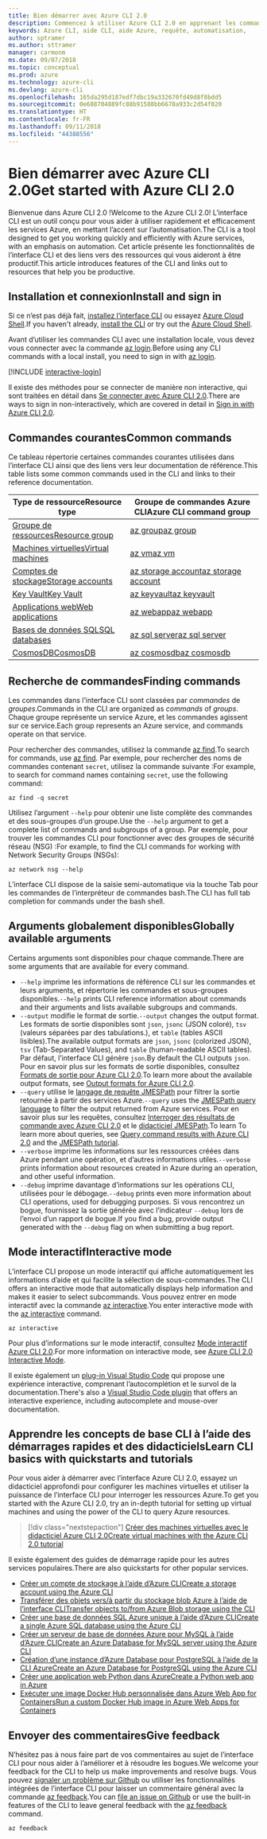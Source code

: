 ```yaml
---
title: Bien démarrer avec Azure CLI 2.0
description: Commencez à utiliser Azure CLI 2.0 en apprenant les commandes de base.
keywords: Azure CLI, aide CLI, aide Azure, requête, automatisation,
author: sptramer
ms.author: sttramer
manager: carmonm
ms.date: 09/07/2018
ms.topic: conceptual
ms.prod: azure
ms.technology: azure-cli
ms.devlang: azure-cli
ms.openlocfilehash: 165da295d187edf7dbc19a332670fd49d8f8bdd5
ms.sourcegitcommit: 0e688704889fc88b91588bb6678a933c2d54f020
ms.translationtype: HT
ms.contentlocale: fr-FR
ms.lasthandoff: 09/11/2018
ms.locfileid: "44388556"
---
```

# <a name="get-started-with-azure-cli-20"></a><span data-ttu-id="f4658-104">Bien démarrer avec Azure CLI 2.0</span><span class="sxs-lookup"><span data-stu-id="f4658-104">Get started with Azure CLI 2.0</span></span>

<span data-ttu-id="f4658-105">Bienvenue dans Azure CLI 2.0 !</span><span class="sxs-lookup"><span data-stu-id="f4658-105">Welcome to the Azure CLI 2.0!</span></span> <span data-ttu-id="f4658-106">L’interface CLI est un outil conçu pour vous aider à utiliser rapidement et efficacement les services Azure, en mettant l’accent sur l’automatisation.</span><span class="sxs-lookup"><span data-stu-id="f4658-106">The CLI is a tool designed to get you working quickly and efficiently with Azure services, with an emphasis on automation.</span></span> <span data-ttu-id="f4658-107">Cet article présente les fonctionnalités de l’interface CLI et des liens vers des ressources qui vous aideront à être productif.</span><span class="sxs-lookup"><span data-stu-id="f4658-107">This article introduces features of the CLI and links out to resources that help you be productive.</span></span>

## <a name="install-and-sign-in"></a><span data-ttu-id="f4658-108">Installation et connexion</span><span class="sxs-lookup"><span data-stu-id="f4658-108">Install and sign in</span></span>

<span data-ttu-id="f4658-109">Si ce n’est pas déjà fait, [installez l’interface CLI](install-azure-cli.md) ou essayez [Azure Cloud Shell](/azure/cloud-shell/overview).</span><span class="sxs-lookup"><span data-stu-id="f4658-109">If you haven't already, [install the CLI](install-azure-cli.md) or try out the [Azure Cloud Shell](/azure/cloud-shell/overview).</span></span>

<span data-ttu-id="f4658-110">Avant d’utiliser les commandes CLI avec une installation locale, vous devez vous connecter avec la commande [az login](/cli/azure/reference-index#az-login).</span><span class="sxs-lookup"><span data-stu-id="f4658-110">Before using any CLI commands with a local install, you need to sign in with [az login](/cli/azure/reference-index#az-login).</span></span>

[!INCLUDE [interactive-login](includes/interactive-login.md)]

<span data-ttu-id="f4658-111">Il existe des méthodes pour se connecter de manière non interactive, qui sont traitées en détail dans [Se connecter avec Azure CLI 2.0](authenticate-azure-cli.md).</span><span class="sxs-lookup"><span data-stu-id="f4658-111">There are ways to sign in non-interactively, which are covered in detail in [Sign in with Azure CLI 2.0](authenticate-azure-cli.md).</span></span>

## <a name="common-commands"></a><span data-ttu-id="f4658-112">Commandes courantes</span><span class="sxs-lookup"><span data-stu-id="f4658-112">Common commands</span></span>

<span data-ttu-id="f4658-113">Ce tableau répertorie certaines commandes courantes utilisées dans l’interface CLI ainsi que des liens vers leur documentation de référence.</span><span class="sxs-lookup"><span data-stu-id="f4658-113">This table lists some common commands used in the CLI and links to their reference documentation.</span></span>

| <span data-ttu-id="f4658-114">Type de ressource</span><span class="sxs-lookup"><span data-stu-id="f4658-114">Resource type</span></span> | <span data-ttu-id="f4658-115">Groupe de commandes Azure CLI</span><span class="sxs-lookup"><span data-stu-id="f4658-115">Azure CLI command group</span></span> |
|---------------|-------------------------|
| [<span data-ttu-id="f4658-116">Groupe de ressources</span><span class="sxs-lookup"><span data-stu-id="f4658-116">Resource group</span></span>](/azure/azure-resource-manager/resource-group-overview) | [<span data-ttu-id="f4658-117">az group</span><span class="sxs-lookup"><span data-stu-id="f4658-117">az group</span></span>](/cli/azure/group) |
| [<span data-ttu-id="f4658-118">Machines virtuelles</span><span class="sxs-lookup"><span data-stu-id="f4658-118">Virtual machines</span></span>](/azure/virtual-machines) | [<span data-ttu-id="f4658-119">az vm</span><span class="sxs-lookup"><span data-stu-id="f4658-119">az vm</span></span>](/cli/azure/vm) |
| [<span data-ttu-id="f4658-120">Comptes de stockage</span><span class="sxs-lookup"><span data-stu-id="f4658-120">Storage accounts</span></span>](/azure/storage/common/storage-introduction) | [<span data-ttu-id="f4658-121">az storage account</span><span class="sxs-lookup"><span data-stu-id="f4658-121">az storage account</span></span>](/cli/azure/storage/account) |
| [<span data-ttu-id="f4658-122">Key Vault</span><span class="sxs-lookup"><span data-stu-id="f4658-122">Key Vault</span></span>](/azure/key-vault/key-vault-whatis) | [<span data-ttu-id="f4658-123">az keyvault</span><span class="sxs-lookup"><span data-stu-id="f4658-123">az keyvault</span></span>](/cli/azure/keyvault) |
| [<span data-ttu-id="f4658-124">Applications web</span><span class="sxs-lookup"><span data-stu-id="f4658-124">Web applications</span></span>](/azure/app-service) | [<span data-ttu-id="f4658-125">az webapp</span><span class="sxs-lookup"><span data-stu-id="f4658-125">az webapp</span></span>](/cli/azure/webapp) |
| [<span data-ttu-id="f4658-126">Bases de données SQL</span><span class="sxs-lookup"><span data-stu-id="f4658-126">SQL databases</span></span>](/azure/sql-database) | [<span data-ttu-id="f4658-127">az sql server</span><span class="sxs-lookup"><span data-stu-id="f4658-127">az sql server</span></span>](/cli/azure/sql/server) |
| [<span data-ttu-id="f4658-128">CosmosDB</span><span class="sxs-lookup"><span data-stu-id="f4658-128">CosmosDB</span></span>](/azure/cosmos-db) | [<span data-ttu-id="f4658-129">az cosmosdb</span><span class="sxs-lookup"><span data-stu-id="f4658-129">az cosmosdb</span></span>](/cli/azure/cosmosdb) |

## <a name="finding-commands"></a><span data-ttu-id="f4658-130">Recherche de commandes</span><span class="sxs-lookup"><span data-stu-id="f4658-130">Finding commands</span></span>

<span data-ttu-id="f4658-131">Les commandes dans l’interface CLI sont classées par _commandes_ de _groupes_.</span><span class="sxs-lookup"><span data-stu-id="f4658-131">Commands in the CLI are organized as _commands_ of _groups_.</span></span> <span data-ttu-id="f4658-132">Chaque groupe représente un service Azure, et les commandes agissent sur ce service.</span><span class="sxs-lookup"><span data-stu-id="f4658-132">Each group represents an Azure service, and commands operate on that service.</span></span>

<span data-ttu-id="f4658-133">Pour rechercher des commandes, utilisez la commande [az find](/cli/azure/reference-index#az-find).</span><span class="sxs-lookup"><span data-stu-id="f4658-133">To search for commands, use [az find](/cli/azure/reference-index#az-find).</span></span> <span data-ttu-id="f4658-134">Par exemple, pour rechercher des noms de commandes contenant `secret`, utilisez la commande suivante :</span><span class="sxs-lookup"><span data-stu-id="f4658-134">For example, to search for command names containing `secret`, use the following command:</span></span>

```azurecli-interactive
az find -q secret
```

<span data-ttu-id="f4658-135">Utilisez l’argument `--help` pour obtenir une liste complète des commandes et des sous-groupes d’un groupe.</span><span class="sxs-lookup"><span data-stu-id="f4658-135">Use the `--help` argument to get a complete list of commands and subgroups of a group.</span></span> <span data-ttu-id="f4658-136">Par exemple, pour trouver les commandes CLI pour fonctionner avec des groupes de sécurité réseau (NSG) :</span><span class="sxs-lookup"><span data-stu-id="f4658-136">For example, to find the CLI commands for working with Network Security Groups (NSGs):</span></span>

```azurecli-interactive
az network nsg --help
```

<span data-ttu-id="f4658-137">L’interface CLI dispose de la saisie semi-automatique via la touche Tab pour les commandes de l’interpréteur de commandes bash.</span><span class="sxs-lookup"><span data-stu-id="f4658-137">The CLI has full tab completion for commands under the bash shell.</span></span>

## <a name="globally-available-arguments"></a><span data-ttu-id="f4658-138">Arguments globalement disponibles</span><span class="sxs-lookup"><span data-stu-id="f4658-138">Globally available arguments</span></span>

<span data-ttu-id="f4658-139">Certains arguments sont disponibles pour chaque commande.</span><span class="sxs-lookup"><span data-stu-id="f4658-139">There are some arguments that are available for every command.</span></span>

* <span data-ttu-id="f4658-140">`--help` imprime les informations de référence CLI sur les commandes et leurs arguments, et répertorie les commandes et sous-groupes disponibles.</span><span class="sxs-lookup"><span data-stu-id="f4658-140">`--help` prints CLI reference information about commands and their arguments and lists available subgroups and commands.</span></span>
* <span data-ttu-id="f4658-141">`--output` modifie le format de sortie.</span><span class="sxs-lookup"><span data-stu-id="f4658-141">`--output` changes the output format.</span></span> <span data-ttu-id="f4658-142">Les formats de sortie disponibles sont `json`, `jsonc` (JSON coloré), `tsv` (valeurs séparées par des tabulations.), et `table` (tables ASCII lisibles).</span><span class="sxs-lookup"><span data-stu-id="f4658-142">The available output formats are `json`, `jsonc` (colorized JSON), `tsv` (Tab-Separated Values), and `table` (human-readable ASCII tables).</span></span> <span data-ttu-id="f4658-143">Par défaut, l’interface CLI génère `json`.</span><span class="sxs-lookup"><span data-stu-id="f4658-143">By default the CLI outputs `json`.</span></span> <span data-ttu-id="f4658-144">Pour en savoir plus sur les formats de sortie disponibles, consultez [Formats de sortie pour Azure CLI 2.0](format-output-azure-cli.md).</span><span class="sxs-lookup"><span data-stu-id="f4658-144">To learn more about the available output formats, see [Output formats for Azure CLI 2.0](format-output-azure-cli.md).</span></span>
* <span data-ttu-id="f4658-145">`--query` utilise le [langage de requête JMESPath](http://jmespath.org/) pour filtrer la sortie retournée à partir des services Azure.</span><span class="sxs-lookup"><span data-stu-id="f4658-145">`--query` uses the [JMESPath query language](http://jmespath.org/) to filter the output returned from Azure services.</span></span> <span data-ttu-id="f4658-146">Pour en savoir plus sur les requêtes, consultez [Interroger des résultats de commande avec Azure CLI 2.0](query-azure-cli.md) et le [didacticiel JMESPath](http://jmespath.org/tutorial.html).</span><span class="sxs-lookup"><span data-stu-id="f4658-146">To learn To learn more about queries, see [Query command results with Azure CLI 2.0](query-azure-cli.md) and the [JMESPath tutorial](http://jmespath.org/tutorial.html).</span></span>
* <span data-ttu-id="f4658-147">`--verbose` imprime les informations sur les ressources créées dans Azure pendant une opération, et d’autres informations utiles.</span><span class="sxs-lookup"><span data-stu-id="f4658-147">`--verbose` prints information about resources created in Azure during an operation, and other useful information.</span></span>
* <span data-ttu-id="f4658-148">`--debug` imprime davantage d’informations sur les opérations CLI, utilisées pour le débogage.</span><span class="sxs-lookup"><span data-stu-id="f4658-148">`--debug` prints even more information about CLI operations, used for debugging purposes.</span></span> <span data-ttu-id="f4658-149">Si vous rencontrez un bogue, fournissez la sortie générée avec l’indicateur `--debug` lors de l’envoi d’un rapport de bogue.</span><span class="sxs-lookup"><span data-stu-id="f4658-149">If you find a bug, provide output generated with the `--debug` flag on when submitting a bug report.</span></span>

## <a name="interactive-mode"></a><span data-ttu-id="f4658-150">Mode interactif</span><span class="sxs-lookup"><span data-stu-id="f4658-150">Interactive mode</span></span>

<span data-ttu-id="f4658-151">L’interface CLI propose un mode interactif qui affiche automatiquement les informations d’aide et qui facilite la sélection de sous-commandes.</span><span class="sxs-lookup"><span data-stu-id="f4658-151">The CLI offers an interactive mode that automatically displays help information and makes it easier to select subcommands.</span></span> <span data-ttu-id="f4658-152">Vous pouvez entrer en mode interactif avec la commande [az interactive](/cli/azure/reference-index#az-interactive).</span><span class="sxs-lookup"><span data-stu-id="f4658-152">You enter interactive mode with the [az interactive](/cli/azure/reference-index#az-interactive) command.</span></span>

```azurecli-interactive
az interactive
```

<span data-ttu-id="f4658-153">Pour plus d’informations sur le mode interactif, consultez [Mode interactif Azure CLI 2.0](interactive-azure-cli.md).</span><span class="sxs-lookup"><span data-stu-id="f4658-153">For more information on interactive mode, see [Azure CLI 2.0 Interactive Mode](interactive-azure-cli.md).</span></span>

<span data-ttu-id="f4658-154">Il existe également un [plug-in Visual Studio Code](https://marketplace.visualstudio.com/items?itemName=ms-vscode.azurecli) qui propose une expérience interactive, comprenant l’autocomplétion et le survol de la documentation.</span><span class="sxs-lookup"><span data-stu-id="f4658-154">There's also a [Visual Studio Code plugin](https://marketplace.visualstudio.com/items?itemName=ms-vscode.azurecli) that offers an interactive experience, including autocomplete and mouse-over documentation.</span></span>

## <a name="learn-cli-basics-with-quickstarts-and-tutorials"></a><span data-ttu-id="f4658-155">Apprendre les concepts de base CLI à l’aide des démarrages rapides et des didacticiels</span><span class="sxs-lookup"><span data-stu-id="f4658-155">Learn CLI basics with quickstarts and tutorials</span></span>

<span data-ttu-id="f4658-156">Pour vous aider à démarrer avec l’interface Azure CLI 2.0, essayez un didacticiel approfondi pour configurer les machines virtuelles et utiliser la puissance de l’interface CLI pour interroger les ressources Azure.</span><span class="sxs-lookup"><span data-stu-id="f4658-156">To get you started with the Azure CLI 2.0, try an in-depth tutorial for setting up virtual machines and using the power of the CLI to query Azure resources.</span></span>

> [!div class="nextstepaction"]
> [<span data-ttu-id="f4658-157">Créer des machines virtuelles avec le didacticiel Azure CLI 2.0</span><span class="sxs-lookup"><span data-stu-id="f4658-157">Create virtual machines with the Azure CLI 2.0 tutorial</span></span>](azure-cli-vm-tutorial.yml)

<span data-ttu-id="f4658-158">Il existe également des guides de démarrage rapide pour les autres services populaires.</span><span class="sxs-lookup"><span data-stu-id="f4658-158">There are also quickstarts for other popular services.</span></span>

* [<span data-ttu-id="f4658-159">Créer un compte de stockage à l’aide d’Azure CLI</span><span class="sxs-lookup"><span data-stu-id="f4658-159">Create a storage account using the Azure CLI</span></span>](/azure/storage/common/storage-quickstart-create-storage-account-cli)
* [<span data-ttu-id="f4658-160">Transférer des objets vers/à partir du stockage blob Azure à l’aide de l’interface CLI</span><span class="sxs-lookup"><span data-stu-id="f4658-160">Transfer objects to/from Azure Blob storage using the CLI</span></span>](/azure/storage/blobs/storage-quickstart-blobs-cli)
* [<span data-ttu-id="f4658-161">Créer une base de données SQL Azure unique à l’aide d’Azure CLI</span><span class="sxs-lookup"><span data-stu-id="f4658-161">Create a single Azure SQL database using the Azure CLI</span></span>](/azure/sql-database/sql-database-get-started-cli)
* [<span data-ttu-id="f4658-162">Créer un serveur de base de données Azure pour MySQL à l’aide d’Azure CLI</span><span class="sxs-lookup"><span data-stu-id="f4658-162">Create an Azure Database for MySQL server using the Azure CLI</span></span>](/azure/mysql/quickstart-create-mysql-server-database-using-azure-cli)
* [<span data-ttu-id="f4658-163">Création d’une instance d’Azure Database pour PostgreSQL à l’aide de la CLI Azure</span><span class="sxs-lookup"><span data-stu-id="f4658-163">Create an Azure Database for PostgreSQL using the Azure CLI</span></span>](/azure/postgresql/quickstart-create-server-database-azure-cli)
* [<span data-ttu-id="f4658-164">Créer une application web Python dans Azure</span><span class="sxs-lookup"><span data-stu-id="f4658-164">Create a Python web app in Azure</span></span>](/azure/app-service/app-service-web-get-started-python)
* [<span data-ttu-id="f4658-165">Exécuter une image Docker Hub personnalisée dans Azure Web App for Containers</span><span class="sxs-lookup"><span data-stu-id="f4658-165">Run a custom Docker Hub image in Azure Web Apps for Containers</span></span>](/azure/app-service/containers/quickstart-custom-docker-image)

## <a name="give-feedback"></a><span data-ttu-id="f4658-166">Envoyer des commentaires</span><span class="sxs-lookup"><span data-stu-id="f4658-166">Give feedback</span></span>

<span data-ttu-id="f4658-167">N’hésitez pas à nous faire part de vos commentaires au sujet de l’interface CLI pour nous aider à l’améliorer et à résoudre les bogues.</span><span class="sxs-lookup"><span data-stu-id="f4658-167">We welcome your feedback for the CLI to help us make improvements and resolve bugs.</span></span> <span data-ttu-id="f4658-168">Vous pouvez [signaler un problème sur Github](https://github.com/azure/azure-cli/issues) ou utiliser les fonctionnalités intégrées de l’interface CLI pour laisser un commentaire général avec la commande [az feedback](/cli/azure/reference-index#az-feedback).</span><span class="sxs-lookup"><span data-stu-id="f4658-168">You can [file an issue on Github](https://github.com/azure/azure-cli/issues) or use the built-in features of the CLI to leave general feedback with the [az feedback](/cli/azure/reference-index#az-feedback) command.</span></span>

```azurecli-interactive
az feedback
```

